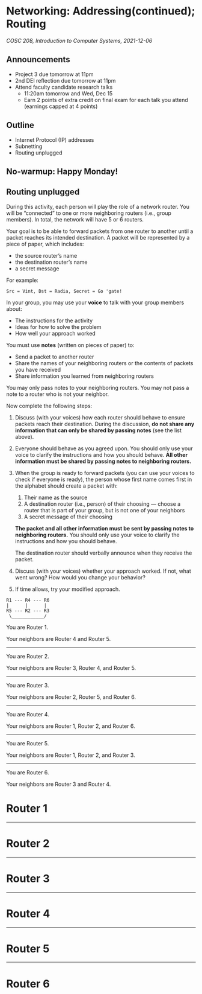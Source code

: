 # Networking: Addressing(continued); Routing
_COSC 208, Introduction to Computer Systems, 2021-12-06_

## Announcements
* Project 3 due tomorrow at 11pm
* 2nd DEI reflection due tomorrow at 11pm
* Attend faculty candidate research talks
    * 11:20am tomorrow and Wed, Dec 15
    * Earn 2 points of extra credit on final exam for each talk you attend (earnings capped at 4 points)

## Outline
* Internet Protocol (IP) addresses
* Subnetting
* Routing unplugged

## No-warmup: Happy Monday!

<div style="page-break-after:always;"></div>

## Routing unplugged
During this activity, each person will play the role of a network router. You will be “connected” to one or more neighboring routers (i.e., group members). In total, the network will have 5 or 6 routers. 

Your goal is to be able to forward packets from one router to another until a packet reaches its intended destination. A packet will be represented by a piece of paper, which includes: 
* the source router’s name
* the destination router’s name
* a secret message

For example: 
```
Src = Vint, Dst = Radia, Secret = Go 'gate!
```

In your group, you may use your **voice** to talk with your group members about:
* The instructions for the activity
* Ideas for how to solve the problem
* How well your approach worked

You must use **notes** (written on pieces of paper) to:
* Send a packet to another router
* Share the names of your neighboring routers or the contents of packets you have received
* Share information you learned from neighboring routers

You may only pass notes to your neighboring routers. You may not pass a note to a router who is not your neighbor.

Now complete the following steps:
1. Discuss (with your voices) how each router should behave to ensure packets reach their destination. During the discussion, **do not share any information that can only be shared by passing notes** (see the list above).
2. Everyone should behave as you agreed upon. You should only use your voice to clarify the instructions and how you should behave. **All other information must be shared by passing notes to neighboring routers.**
3. When the group is ready to forward packets (you can use your voices to check if everyone is ready), the person whose first name comes first in the alphabet should create a packet with:
    1. Their name as the source 
    2. A destination router (i.e., person) of their choosing — choose a router that is part of your group, but is not one of your neighbors
    3. A secret message of their choosing

    **The packet and all other information must be sent by passing notes to neighboring routers.** You should only use your voice to clarify the instructions and how you should behave.

    The destination router should verbally announce when they receive the packet.

4. Discuss (with your voices) whether your approach worked. If not, what went wrong? How would you change your behavior?
5. If time allows, try your modified approach.

```
R1 --- R4 --- R6
|      |      |
R5 --- R2 --- R3
 \____________/
```

<div style="page-break-after:always;"></div>

You are Router 1.

Your neighbors are Router 4 and Router 5.

---

You are Router 2.

Your neighbors are Router 3, Router 4, and Router 5.

---

You are Router 3.

Your neighbors are Router 2, Router 5, and Router 6.

---

You are Router 4.

Your neighbors are Router 1, Router 2, and Router 6.

---

You are Router 5.

Your neighbors are Router 1, Router 2, and Router 3.

---

You are Router 6. 

Your neighbors are Router 3 and Router 4.

<div style="page-break-after:always;"></div>

# Router 1

---

# Router 2

---

# Router 3

---

# Router 4

---

# Router 5

---

# Router 6